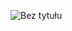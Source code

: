 

![Bez tytułu](https://user-images.githubusercontent.com/50677638/82754278-2e115b00-9dcc-11ea-9e86-242be3ed7e43.png)

